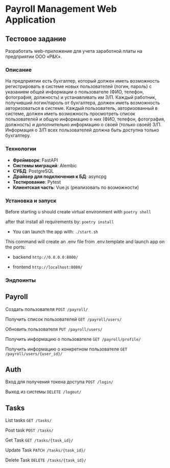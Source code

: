 # Payroll Management Web Application

## Тестовое задание

Разработать web-приложение для учета заработной платы на предприятии ООО «Р&К».

### Описание

На предприятии есть бухгалтер, который должен иметь возможность регистрировать в системе новых пользователей (логин, пароль) с указанием общей информации о пользователе (ФИО, телефон, фотография, должность) и устанавливать им З/П. Каждый работник, получивший логин/пароль от бухгалтера, должен иметь возможность авторизоваться в системе. Каждый пользователь, авторизованный в системе, должен иметь возможность просмотреть список пользователей и общую информацию о них (ФИО, телефон, фотография, должность) и дополнительно информацию о своей (только своей) З/П. Информация о З/П всех пользователей должна быть доступна только бухгалтеру.

### Технологии

- **Фреймворк**: FastAPI
- **Системы миграций**: Alembic
- **СУБД**: PostgreSQL
- **Драйвер для подключения к БД**: asyncpg
- **Тестирование**: Pytest
- **Клиентская часть**: Vue.js (реализовать по возможности)

### Установка и запуск

Before starting u should create virtual environment with ```poetry shell```

after that install all requirements by: ```poetry install```

- You can launch the app with:
```./start.sh  ```

This command will create an .env file from .env.template and launch app on the ports:
- backend
```http://0.0.0.0:8000/```

- frontend
```http://localhost:8080/```

### Эндпоинты
## Payroll
Создать пользователя
```POST /payroll/```

Получить список пользователей
```GET /payroll/users/```

Обновить пользователя
```PUT /payroll/users/```

Получить информацию о пользователе
```GET /payroll/profile/```

Получить информацию о конкретном пользователе
```GET /payroll/users/{user_id}/```

## Auth
Вход для получения токена доступа
```POST /login/```

Выход из системы
```DELETE /logout/```

## Tasks
List tasks
```GET /tasks/```

Post task
```POST /tasks/```


Get Task
```GET /tasks/{task_id}/```


Update Task
```PATCH /tasks/{task_id}/```


Delete Task
```DELETE /tasks/{task_id}/```





